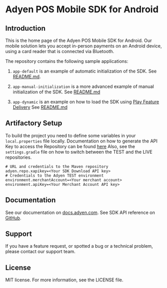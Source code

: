 # Adyen POS Mobile SDK for Android

## Introduction

This is the home page of the Adyen POS Mobile SDK for Android. 
Our mobile solution lets you accept in-person payments on an Android device, using a card reader that is connected via Bluetooth.

The repository contains the following sample applications: 

1. `app-default` is an example of automatic initialization of the SDK. 
 See [README.md](app-default/README.md).

2. `app-manual-initialization` is a more advanced example of manual initialization of the SDK. 
 See [README.md](app-manual-initialization/README.md)

3. `app-dynamic` is an example on how to load the SDK using [Play Feature Delivery](https://developer.android.com/guide/playcore/feature-delivery)
   See [README.md](app-dynamic/README.md)
   
## Artifactory Setup

To build the project you need to define some variables in your `local.properties` file locally.
Documentation on how to generate the API Key to access the Repository can be found [here](https://docs.adyen.com/point-of-sale/ipp-mobile/tap-to-pay-android/integration-ttp/)
Also, see the `settings.gradle` file on how to switch between the TEST and the LIVE repositories.
```
# URL and credentials to the Maven repository
adyen.repo.xapikey=<Your SDK Download API key>
# Credentials to the Adyen TEST environment
environment.merchantAccount=<Your merchant account>
environment.apiKey=<Your Merchant Account API key>
```

## Documentation
See our documentation on [docs.adyen.com](https://docs.adyen.com/point-of-sale/ipp-mobile/card-reader-android).
See SDK API reference on [GitHub](https://adyen.github.io/adyen-pos-mobile-android).

## Support
If you have a feature request, or spotted a bug or a technical problem, please contact our support team.

## License
MIT license. For more information, see the LICENSE file.
